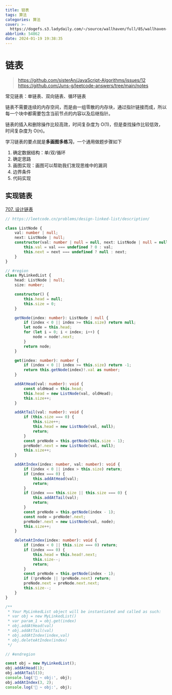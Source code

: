 ```yaml
---
title: 链表
tags: 算法
categories: 算法
cover: >-
  https://dogefs.s3.ladydaily.com/~/source/wallhaven/full/85/wallhaven-85dwdk.jpg?w=2560&h=1440&fmt=webp
abbrlink: 54862
date: 2024-01-19 19:38:35
---
```


# 链表

> https://github.com/sisterAn/JavaScript-Algorithms/issues/12
> https://github.com/Juns-g/leetcode-answers/tree/main/notes

常见链表：单链表、双向链表、循环链表

链表不需要连续的内存空间，而是由一组零散的内存块，通过指针链接而成，所以每一个块中都需要包含当前节点的内容以及后继指针。

链表的插入和删除操作比较高效，时间复杂度为 O(1)，但是查找操作比较低效，时间复杂度为 O(n)。

学习链表的要点就是**多画图多练习**，一个通用做题步骤如下

1. 确定数据结构：单/双/循环
2. 确定思路
3. 画图实现：画图可以帮助我们发现思维中的漏洞
4. 边界条件
5. 代码实现

## 实现链表

[707. 设计链表](https://leetcode.cn/problems/design-linked-list/description/)

```ts
// https://leetcode.cn/problems/design-linked-list/description/

class ListNode {
	val: number | null;
	next: ListNode | null;
	constructor(val: number | null = null, next: ListNode | null = null) {
		this.val = val === undefined ? 0 : val;
		this.next = next === undefined ? null : next;
	}
}

// #region
class MyLinkedList {
	head: ListNode | null;
	size: number;

	constructor() {
		this.head = null;
		this.size = 0;
	}

	getNode(index: number): ListNode | null {
		if (index < 0 || index >= this.size) return null;
		let node = this.head;
		for (let i = 0; i < index; i++) {
			node = node!.next;
		}
		return node;
	}

	get(index: number): number {
		if (index < 0 || index >= this.size) return -1;
		return this.getNode(index)!.val as number;
	}

	addAtHead(val: number): void {
		const oldHead = this.head;
		this.head = new ListNode(val, oldHead);
		this.size++;
	}

	addAtTail(val: number): void {
		if (this.size === 0) {
			this.size++;
			this.head = new ListNode(val, null);
			return;
		}
		const preNode = this.getNode(this.size - 1);
		preNode!.next = new ListNode(val, null);
		this.size++;
	}

	addAtIndex(index: number, val: number): void {
		if (index < 0 || index > this.size) return;
		if (index === 0) {
			this.addAtHead(val);
			return;
		}
		if (index === this.size || this.size === 0) {
			this.addAtTail(val);
			return;
		}
		const preNode = this.getNode(index - 1);
		const node = preNode!.next;
		preNode!.next = new ListNode(val, node);
		this.size++;
	}

	deleteAtIndex(index: number): void {
		if (index < 0 || this.size === 0) return;
		if (index === 0) {
			this.head = this.head!.next;
			this.size--;
			return;
		}
		const preNode = this.getNode(index - 1);
		if (!preNode || !preNode.next) return;
		preNode.next = preNode.next.next;
		this.size--;
	}
}

/**
 * Your MyLinkedList object will be instantiated and called as such:
 * var obj = new MyLinkedList()
 * var param_1 = obj.get(index)
 * obj.addAtHead(val)
 * obj.addAtTail(val)
 * obj.addAtIndex(index,val)
 * obj.deleteAtIndex(index)
 */

// #endregion

const obj = new MyLinkedList();
obj.addAtHead(1);
obj.addAtTail(3);
console.log('🚀 ~ obj:', obj);
obj.addAtIndex(3, 2);
console.log('🚀 ~ obj:', obj);
```
